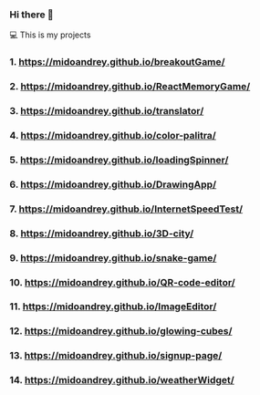 ### Hi there 👋
💻 This is my projects
### 1.  https://midoandrey.github.io/breakoutGame/          
### 2.  https://midoandrey.github.io/ReactMemoryGame/            
### 3.  https://midoandrey.github.io/translator/
### 4.  https://midoandrey.github.io/color-palitra/
### 5.  https://midoandrey.github.io/loadingSpinner/
### 6.  https://midoandrey.github.io/DrawingApp/
### 7.  https://midoandrey.github.io/InternetSpeedTest/
### 8.  https://midoandrey.github.io/3D-city/
### 9.  https://midoandrey.github.io/snake-game/
### 10. https://midoandrey.github.io/QR-code-editor/
### 11. https://midoandrey.github.io/ImageEditor/
### 12. https://midoandrey.github.io/glowing-cubes/
### 13. https://midoandrey.github.io/signup-page/
### 14. https://midoandrey.github.io/weatherWidget/
<!--
**midoAndrey/midoAndrey** is a ✨ _special_ ✨ repository because its `README.md` (this file) appears on your GitHub profile.

Here are some ideas to get you started:

- 🔭 I’m currently working on ...
- 🌱 I’m currently learning ...
- 👯 I’m looking to collaborate on ...
- 🤔 I’m looking for help with ...
- 💬 Ask me about ...
- 📫 How to reach me: ...
- 😄 Pronouns: ...
- ⚡ Fun fact: ...
-->
